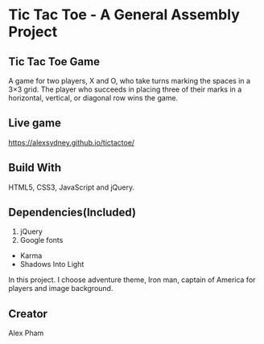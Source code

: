 <h1>Tic Tac Toe - A General Assembly Project</h1>

<h2>Tic Tac Toe Game</h2>
<p> A game for two players, X and O, who take turns marking the spaces in a 3×3 grid. The player who succeeds in placing three of their marks in a horizontal, vertical, or diagonal row wins the game.</p>

<h2>Live game</h2>
<a href="https://alexsydney.github.io/tictactoe/" rel="nofollow">https://alexsydney.github.io/tictactoe/</a>

<h2>Build With</h2>
<p>HTML5, CSS3, JavaScript and jQuery.</p>

<h2>Dependencies(Included)</h2>

<ol>
<li>jQuery</li>
<li>Google fonts</li>
</ol>
<ul>
<li>Karma</li>
<li>Shadows Into Light</li>
</ul>
<p>In this project. I choose adventure theme, Iron man, captain of America for players and image background.
</p>
<h2>Creator</h2>

<p>Alex Pham</p>
